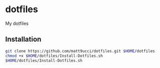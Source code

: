 # dotfiles

My dotfiles

## Installation

```sh
git clone https://github.com/matt9ucci/dotfiles.git $HOME/dotfiles
chmod +x $HOME/dotfiles/Install-Dotfiles.sh
$HOME/dotfiles/Install-Dotfiles.sh 
```